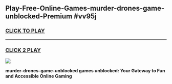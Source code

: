 
## Play-Free-Online-Games-murder-drones-game-unblocked-Premium #vv95j
<h3>
<a href="https://premium.freeplayer.one?title=murder-drones-game-unblocked&ref=8M">CLICK TO PLAY</a></h3>
<hr>

<h3>
<a href="https://premium.freeplayer.one?title=murder-drones-game-unblocked&ref=8M">CLICK 2 PLAY</a>
  
</h3>

<a href="https://premium.freeplayer.one?title=murder-drones-game-unblocked&ref=8M"><img src="https://clearcache.store/games.png"></a>


**murder-drones-game-unblocked games unblocked: Your Gateway to Fun and Accessible Online Gaming**
